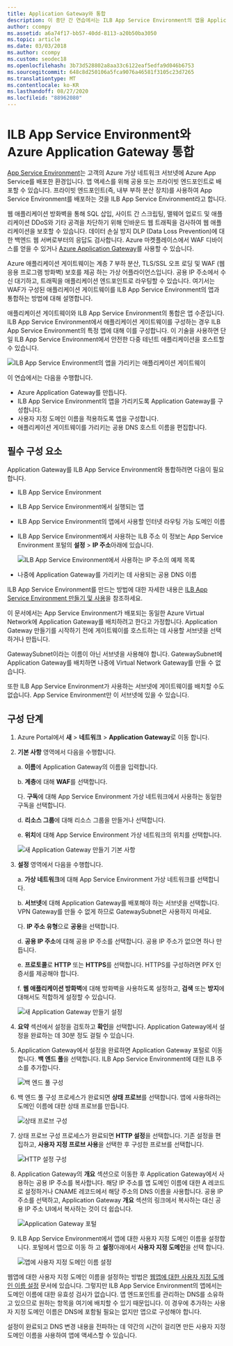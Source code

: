 ```yaml
---
title: Application Gateway와 통합
description: 이 종단 간 연습에서는 ILB App Service Environment의 앱을 Application Gateway와 통합 하는 방법에 대해 알아봅니다.
author: ccompy
ms.assetid: a6a74f17-bb57-40dd-8113-a20b50ba3050
ms.topic: article
ms.date: 03/03/2018
ms.author: ccompy
ms.custom: seodec18
ms.openlocfilehash: 3b73d528802a8aa33c6122eaf5edfa9d046b6753
ms.sourcegitcommit: 648c8d250106a5fca9076a46581f3105c23d7265
ms.translationtype: MT
ms.contentlocale: ko-KR
ms.lasthandoff: 08/27/2020
ms.locfileid: "88962080"
---
```

# <a name="integrate-your-ilb-app-service-environment-with-the-azure-application-gateway"></a>ILB App Service Environment와 Azure Application Gateway 통합 #

[App Service Environment](./intro.md)는 고객의 Azure 가상 네트워크 서브넷에 Azure App Service를 배포한 환경입니다. 앱 액세스를 위해 공용 또는 프라이빗 엔드포인트로 배포할 수 있습니다. 프라이빗 엔드포인트(즉, 내부 부하 분산 장치)를 사용하여 App Service Environment를 배포하는 것을 ILB App Service Environment라고 합니다.  

웹 애플리케이션 방화벽을 통해 SQL 삽입, 사이트 간 스크립팅, 맬웨어 업로드 및 애플리케이션 DDoS와 기타 공격을 차단하기 위해 인바운드 웹 트래픽을 검사하여 웹 애플리케이션을 보호할 수 있습니다. 데이터 손실 방지 DLP (Data Loss Prevention)에 대한 백엔드 웹 서버로부터의 응답도 검사합니다. Azure 마켓플레이스에서 WAF 디바이스를 얻을 수 있거나 [Azure Application Gateway][appgw]를 사용할 수 있습니다.

Azure 애플리케이션 게이트웨이는 계층 7 부하 분산, TLS/SSL 오프 로딩 및 WAF (웹 응용 프로그램 방화벽) 보호를 제공 하는 가상 어플라이언스입니다. 공용 IP 주소에서 수신 대기하고, 트래픽을 애플리케이션 엔드포인트로 라우팅할 수 있습니다. 여기서는 WAF가 구성된 애플리케이션 게이트웨이를 ILB App Service Environment의 앱과 통합하는 방법에 대해 설명합니다.  

애플리케이션 게이트웨이와 ILB App Service Environment의 통합은 앱 수준입니다. ILB App Service Environment에서 애플리케이션 게이트웨이를 구성하는 경우 ILB App Service Environment의 특정 앱에 대해 이를 구성합니다. 이 기술을 사용하면 단일 ILB App Service Environment에서 안전한 다중 테넌트 애플리케이션을 호스트할 수 있습니다.  

![ILB App Service Environment의 앱을 가리키는 애플리케이션 게이트웨이][1]

이 연습에서는 다음을 수행합니다.

* Azure Application Gateway를 만듭니다.
* ILB App Service Environment의 앱을 가리키도록 Application Gateway를 구성합니다.
* 사용자 지정 도메인 이름을 적용하도록 앱을 구성합니다.
* 애플리케이션 게이트웨이를 가리키는 공용 DNS 호스트 이름을 편집합니다.

## <a name="prerequisites"></a>필수 구성 요소

Application Gateway를 ILB App Service Environment와 통합하려면 다음이 필요합니다.

* ILB App Service Environment
* ILB App Service Environment에서 실행되는 앱
* ILB App Service Environment의 앱에서 사용할 인터넷 라우팅 가능 도메인 이름
* ILB App Service Environment에서 사용하는 ILB 주소 이 정보는 App Service Environment 포털의 **설정**  >  **IP 주소**아래에 있습니다.

    ![ILB App Service Environment에서 사용하는 IP 주소의 예제 목록][9]
    
* 나중에 Application Gateway를 가리키는 데 사용되는 공용 DNS 이름 

ILB App Service Environment를 만드는 방법에 대한 자세한 내용은 [ILB App Service Environment 만들기 및 사용][ilbase]을 참조하세요.

이 문서에서는 App Service Environment가 배포되는 동일한 Azure Virtual Network에 Application Gateway를 배치하려고 한다고 가정합니다. Application Gateway 만들기를 시작하기 전에 게이트웨이를 호스트하는 데 사용할 서브넷을 선택하거나 만듭니다. 

GatewaySubnet이라는 이름이 아닌 서브넷을 사용해야 합니다. GatewaySubnet에 Application Gateway를 배치하면 나중에 Virtual Network Gateway를 만들 수 없습니다. 

또한 ILB App Service Environment가 사용하는 서브넷에 게이트웨이를 배치할 수도 없습니다. App Service Environment만 이 서브넷에 있을 수 있습니다.

## <a name="configuration-steps"></a>구성 단계 ##

1. Azure Portal에서 **새**  >  **네트워크**  >  **Application Gateway**로 이동 합니다.

2. **기본 사항** 영역에서 다음을 수행합니다.

   a. **이름**에 Application Gateway의 이름을 입력합니다.

   b. **계층**에 대해 **WAF**를 선택합니다.

   다. **구독**에 대해 App Service Environment 가상 네트워크에서 사용하는 동일한 구독을 선택합니다.

   d. **리소스 그룹**에 대해 리소스 그룹을 만들거나 선택합니다.

   e. **위치**에 대해 App Service Environment 가상 네트워크의 위치를 선택합니다.

   ![새 Application Gateway 만들기 기본 사항][2]

3. **설정** 영역에서 다음을 수행합니다.

   a. **가상 네트워크**에 대해 App Service Environment 가상 네트워크를 선택합니다.

   b. **서브넷**에 대해 Application Gateway를 배포해야 하는 서브넷을 선택합니다. VPN Gateway를 만들 수 없게 하므로 GatewaySubnet은 사용하지 마세요.

   다. **IP 주소 유형**으로 **공용**을 선택합니다.

   d. **공용 IP 주소**에 대해 공용 IP 주소를 선택합니다. 공용 IP 주소가 없으면 하나 만듭니다.

   e. **프로토콜**로 **HTTP** 또는 **HTTPS**를 선택합니다. HTTPS를 구성하려면 PFX 인증서를 제공해야 합니다.

   f. **웹 애플리케이션 방화벽**에 대해 방화벽을 사용하도록 설정하고, **검색** 또는 **방지**에 대해서도 적합하게 설정할 수 있습니다.

   ![새 Application Gateway 만들기 설정][3]
    
4. **요약** 섹션에서 설정을 검토하고 **확인**을 선택합니다. Application Gateway에서 설정을 완료하는 데 30분 정도 걸릴 수 있습니다.  

5. Application Gateway에서 설정을 완료하면 Application Gateway 포털로 이동합니다. **백 엔드 풀**을 선택합니다. ILB App Service Environment에 대한 ILB 주소를 추가합니다.

   ![백 엔드 풀 구성][4]

6. 백 엔드 풀 구성 프로세스가 완료되면 **상태 프로브**를 선택합니다. 앱에 사용하려는 도메인 이름에 대한 상태 프로브를 만듭니다. 

   ![상태 프로브 구성][5]
    
7. 상태 프로브 구성 프로세스가 완료되면 **HTTP 설정**을 선택합니다. 기존 설정을 편집하고, **사용자 지정 프로브 사용**을 선택한 후 구성한 프로브를 선택합니다.

   ![HTTP 설정 구성][6]
    
8. Application Gateway의 **개요** 섹션으로 이동한 후 Application Gateway에서 사용하는 공용 IP 주소를 복사합니다. 해당 IP 주소를 앱 도메인 이름에 대한 A 레코드로 설정하거나 CNAME 레코드에서 해당 주소의 DNS 이름을 사용합니다. 공용 IP 주소를 선택하고, Application Gateway **개요** 섹션의 링크에서 복사하는 대신 공용 IP 주소 UI에서 복사하는 것이 더 쉽습니다. 

   ![Application Gateway 포털][7]

9. ILB App Service Environment에서 앱에 대한 사용자 지정 도메인 이름을 설정합니다. 포털에서 앱으로 이동 하 고 **설정**아래에서 **사용자 지정 도메인**을 선택 합니다.

   ![앱에 사용자 지정 도메인 이름 설정][8]

웹앱에 대한 사용자 지정 도메인 이름을 설정하는 방법은 [웹앱에 대한 사용자 지정 도메인 이름 설정][custom-domain] 문서에 있습니다. 그렇지만 ILB App Service Environment의 앱에서는 도메인 이름에 대한 유효성 검사가 없습니다. 앱 엔드포인트를 관리하는 DNS를 소유하고 있으므로 원하는 항목을 여기에 배치할 수 있기 때문입니다. 이 경우에 추가하는 사용자 지정 도메인 이름은 DNS에 포함될 필요는 없지만 앱으로 구성해야 합니다. 

설정이 완료되고 DNS 변경 내용을 전파하는 데 약간의 시간이 걸리면 만든 사용자 지정 도메인 이름을 사용하여 앱에 액세스할 수 있습니다. 


<!--IMAGES-->
[1]: ./media/integrate-with-application-gateway/appgw-highlevel.png
[2]: ./media/integrate-with-application-gateway/appgw-createbasics.png
[3]: ./media/integrate-with-application-gateway/appgw-createsettings.png
[4]: ./media/integrate-with-application-gateway/appgw-backendpool.png
[5]: ./media/integrate-with-application-gateway/appgw-healthprobe.png
[6]: ./media/integrate-with-application-gateway/appgw-httpsettings.png
[7]: ./media/integrate-with-application-gateway/appgw-publicip.png
[8]: ./media/integrate-with-application-gateway/appgw-customdomainname.png
[9]: ./media/integrate-with-application-gateway/appgw-iplist.png

<!--LINKS-->
[appgw]: ../../application-gateway/overview.md
[custom-domain]: ../app-service-web-tutorial-custom-domain.md
[ilbase]: ./create-ilb-ase.md